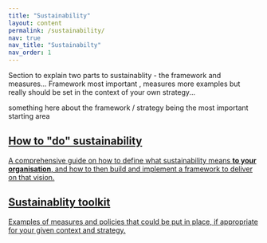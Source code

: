 ```yaml
---
title: "Sustainability"
layout: content
permalink: /sustainability/
nav: true
nav_title: "Sustainabilty"
nav_order: 1
---
```

<span class="note">Section to explain two parts to sustainablity - the framework and measures... Framework most important , measures more examples but really should be set in the context of your own strategy...<span>

<span class="note">something here about the framework / strategy being the most important starting area<span>

<div class="phase-blocks green solid">
  <a class="phase-block" href="/sustainability/framework/overview/">
    <h2>How to "do" sustainability</h2>
    <p>A comprehensive guide on how to define what sustainability means <strong>to your organisation</strong>, and how to then build and implement a framework to deliver on that vision.</p>
  </a>
  <a class="phase-block" href="/sustainability/measures/overview/">
    <h2>Sustainablity toolkit</h2>
    <p>Examples of measures and policies that could be put in place, if appropriate for your given context and strategy.</p>
  </a>
</div>

